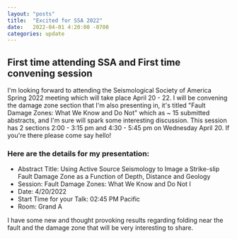 ```yaml
---
layout: "posts"
title:  "Excited for SSA 2022"
date:   2022-04-01 4:20:00 -0700
categories: update
---
```

## First time attending SSA and First time convening session
I'm looking forward to attending the Seismological Society of America Spring 2022 meeting which will take place April 20 - 22. I will be convening the damage zone section that I'm also presenting in, it's titled "Fault Damage Zones: What We Know and Do Not" which as ~ 15 submitted abstracts, and I'm sure will spark some interesting discussion. This session has 2 sections 2:00 - 3:15 pm and 4:30 - 5:45 pm on Wednesday April 20. If you're there please come say hello!

### Here are the details for my presentation:  
+    Abstract Title: Using Active Source Seismology to Image a Strike-slip Fault Damage Zone as a Function of Depth, Distance and Geology
+    Session: Fault Damage Zones: What We Know and Do Not I
+    Date: 4/20/2022
+    Start Time for your Talk: 02:45 PM Pacific
+    Room: Grand A

I have some new and thought provoking results regarding folding near the fault and the damage zone that will be very interesting to share.
